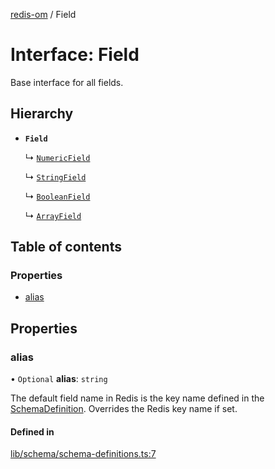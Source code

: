 [redis-om](../README.md) / Field

# Interface: Field

Base interface for all fields.

## Hierarchy

- **`Field`**

  ↳ [`NumericField`](NumericField.md)

  ↳ [`StringField`](StringField.md)

  ↳ [`BooleanField`](BooleanField.md)

  ↳ [`ArrayField`](ArrayField.md)

## Table of contents

### Properties

- [alias](Field.md#alias)

## Properties

### alias

• `Optional` **alias**: `string`

The default field name in Redis is the key name defined in the
[SchemaDefinition](../README.md#schemadefinition). Overrides the Redis key name if set.

#### Defined in

[lib/schema/schema-definitions.ts:7](https://github.com/redis/redis-om-node/blob/68e0efb/lib/schema/schema-definitions.ts#L7)
